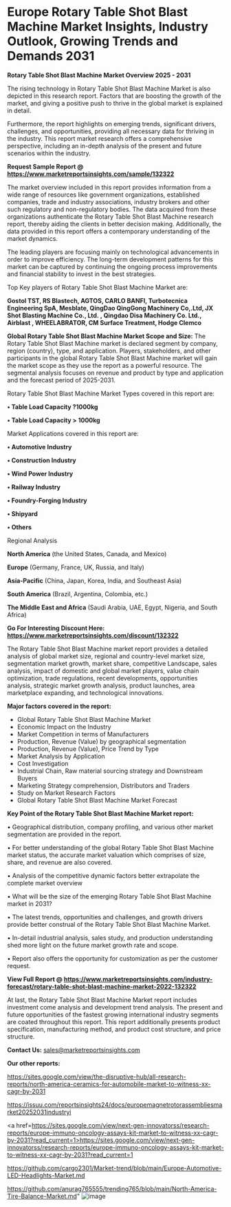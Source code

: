 # Europe Rotary Table Shot Blast Machine Market Insights, Industry Outlook, Growing Trends and Demands 2031

<Strong> Rotary Table Shot Blast Machine Market Overview 2025 - 2031</strong>

The rising technology in Rotary Table Shot Blast Machine Market is also depicted in this research report. Factors that are boosting the growth of the market, and giving a positive push to thrive in the global market is explained in detail.

Furthermore, the report highlights on emerging trends, significant drivers, challenges, and opportunities, providing all necessary data for thriving in the industry. This report market research offers a comprehensive perspective, including an in-depth analysis of the present and future scenarios within the industry.

<strong>Request Sample Report @ <a href=https://www.marketreportsinsights.com/sample/132322>https://www.marketreportsinsights.com/sample/132322</a></strong>

The market overview included in this report provides information from a wide range of resources like government organizations, established companies, trade and industry associations, industry brokers and other such regulatory and non-regulatory bodies. The data acquired from these organizations authenticate the Rotary Table Shot Blast Machine research report, thereby aiding the clients in better decision making. Additionally, the data provided in this report offers a contemporary understanding of the market dynamics.

The leading players are focusing mainly on technological advancements in order to improve efficiency. The long-term development patterns for this market can be captured by continuing the ongoing process improvements and financial stability to invest in the best strategies.

Top Key players of Rotary Table Shot Blast Machine Market are:

<strong>Gostol TST, RS Blastech, AGTOS, CARLO BANFI, Turbotecnica Engineering SpA, Mesblate, QingDao QingGong Machinery Co,.Ltd, JX Shot Blasting Machine Co., Ltd. , Qingdao Disa Machinery Co. Ltd., Airblast , WHEELABRATOR, CM Surface Treatment, Hodge Clemco</strong>

<strong><b>Global Rotary Table Shot Blast Machine Market Scope and Size:</b></strong>
The Rotary Table Shot Blast Machine market is declared segment by company, region (country), type, and application. Players, stakeholders, and other participants in the global Rotary Table Shot Blast Machine market will gain the market scope as they use the report as a powerful resource. The segmental analysis focuses on revenue and product by type and application and the forecast period of 2025-2031.

Rotary Table Shot Blast Machine Market Types covered in this report are:

<strong>• Table Load Capacity ?1000kg

• Table Load Capacity > 1000kg</strong>

Market Applications covered in this report are:

<strong>• Automotive Industry

• Construction Industry

• Wind Power Industry

• Railway Industry 

• Foundry-Forging Industry

• Shipyard

• Others</strong> 

Regional Analysis

<strong>North America</strong> (the United States, Canada, and Mexico)

<strong>Europe</strong> (Germany, France, UK, Russia, and Italy)

<strong>Asia-Pacific</strong> (China, Japan, Korea, India, and Southeast Asia)

<strong>South America</strong> (Brazil, Argentina, Colombia, etc.)

<strong>The Middle East and Africa</strong> (Saudi Arabia, UAE, Egypt, Nigeria, and South Africa)

<strong>Go For Interesting Discount Here: <a href=https://www.marketreportsinsights.com/discount/132322>https://www.marketreportsinsights.com/discount/132322</a></strong>

The Rotary Table Shot Blast Machine market report provides a detailed analysis of global market size, regional and country-level market size, segmentation market growth, market share, competitive Landscape, sales analysis, impact of domestic and global market players, value chain optimization, trade regulations, recent developments, opportunities analysis, strategic market growth analysis, product launches, area marketplace expanding, and technological innovations.

<strong><b>Major factors covered in the report:</b></strong>
<ul>
  <li>Global Rotary Table Shot Blast Machine Market </li>
  <li>Economic Impact on the Industry</li>
  <li>Market Competition in terms of Manufacturers</li>
  <li>Production, Revenue (Value) by geographical segmentation</li>
  <li>Production, Revenue (Value), Price Trend by Type</li>
  <li>Market Analysis by Application</li>
  <li>Cost Investigation</li>
  <li>Industrial Chain, Raw material sourcing strategy and Downstream Buyers</li>
  <li>Marketing Strategy comprehension, Distributors and Traders</li>
  <li>Study on Market Research Factors</li>
  <li>Global Rotary Table Shot Blast Machine Market Forecast</li>
</ul>

<strong><b>Key Point of the Rotary Table Shot Blast Machine Market report:</b></strong>

• Geographical distribution, company profiling, and various other market segmentation are provided in the report.

• For better understanding of the global Rotary Table Shot Blast Machine market status, the accurate market valuation which comprises of size, share, and revenue are also covered.

• Analysis of the competitive dynamic factors better extrapolate the complete market overview

• What will be the size of the emerging Rotary Table Shot Blast Machine market in 2031?

• The latest trends, opportunities and challenges, and growth drivers provide better construal of the Rotary Table Shot Blast Machine Market.

• In-detail industrial analysis, sales study, and production understanding shed more light on the future market growth rate and scope.

• Report also offers the opportunity for customization as per the customer request.

<strong><b>View Full Report @ <a href=https://www.marketreportsinsights.com/industry-forecast/rotary-table-shot-blast-machine-market-2022-132322>https://www.marketreportsinsights.com/industry-forecast/rotary-table-shot-blast-machine-market-2022-132322</a></b></strong>


At last, the Rotary Table Shot Blast Machine Market report includes investment come analysis and development trend analysis. The present and future opportunities of the fastest growing international industry segments are coated throughout this report. This report additionally presents product specification, manufacturing method, and product cost structure, and price structure.

<strong>Contact Us:</strong>
sales@marketreportsinsights.com

<strong>Our other reports:</strong>

<a href=https://sites.google.com/view/the-disruptive-hub/all-research-reports/north-america-ceramics-for-automobile-market-to-witness-xx-cagr-by-2031>https://sites.google.com/view/the-disruptive-hub/all-research-reports/north-america-ceramics-for-automobile-market-to-witness-xx-cagr-by-2031</a>

<a href=https://issuu.com/reportsinsights24/docs/europemagnetrotorassembliesmarket20252031industryi>https://issuu.com/reportsinsights24/docs/europemagnetrotorassembliesmarket20252031industryi</a>

<a href=https://sites.google.com/view/next-gen-innovatorss/research-reports/europe-immuno-oncology-assays-kit-market-to-witness-xx-cagr-by-2031?read_current=1>https://sites.google.com/view/next-gen-innovatorss/research-reports/europe-immuno-oncology-assays-kit-market-to-witness-xx-cagr-by-2031?read_current=1</a>

<a href=https://github.com/cargo2301/Market-trend/blob/main/Europe-Automotive-LED-Headlights-Market.md>https://github.com/cargo2301/Market-trend/blob/main/Europe-Automotive-LED-Headlights-Market.md</a>

<a href=https://github.com/anurag765555/trending765/blob/main/North-America-Tire-Balance-Market.md>https://github.com/anurag765555/trending765/blob/main/North-America-Tire-Balance-Market.md</a>"
![image](https://github.com/user-attachments/assets/cd4ebd25-0295-490a-9d0a-2bcb5b5843cf)
